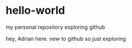 # hello-world
my personal repository exploring github

hey, Adrian here.  new to github so just exploring
